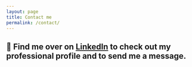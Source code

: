 ```yaml
---
layout: page
title: Contact me
permalink: /contact/
---
```


## :call_me_hand: Find me over on [LinkedIn](https://www.linkedin.com/in/kit-france-a1a3b874) to check out my professional profile and to send me a message.
